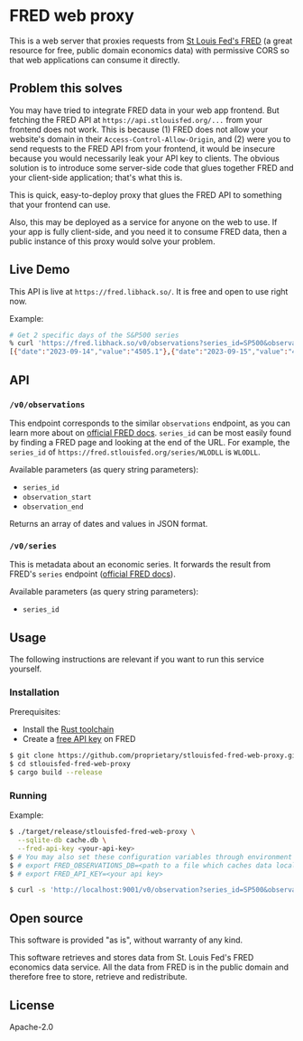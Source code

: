 # FRED web proxy

This is a web server that proxies requests from [St Louis Fed's FRED](https://fred.stlouisfed.org/) (a great resource for free, public domain economics data) with permissive CORS so that web applications can consume it directly.

## Problem this solves

You may have tried to integrate FRED data in your web app frontend. But fetching the FRED API at `https://api.stlouisfed.org/...` from your frontend does not work. This is because (1) FRED does not allow your website's domain in their `Access-Control-Allow-Origin`, and (2) were you to send requests to the FRED API from your frontend, it would be insecure because you would necessarily leak your API key to clients. The obvious solution is to introduce some server-side code that glues together FRED and your client-side application; that's what this is.

This is quick, easy-to-deploy proxy that glues the FRED API to something that your frontend can use.

Also, this may be deployed as a service for anyone on the web to use. If your app is fully client-side, and you need it to consume FRED data, then a public instance of this proxy would solve your problem. 

## Live Demo

This API is live at `https://fred.libhack.so/`. It is free and open to use right now.

Example:

```bash
# Get 2 specific days of the S&P500 series
% curl 'https://fred.libhack.so/v0/observations?series_id=SP500&observation_start=2023-09-14&observation_end=2023-09-15'
[{"date":"2023-09-14","value":"4505.1"},{"date":"2023-09-15","value":"4450.32"}]
```

## API

### `/v0/observations`

This endpoint corresponds to the similar `observations` endpoint, as you can learn more about on [official FRED docs](https://fred.stlouisfed.org/docs/api/fred/series_observations.html). `series_id` can be most easily found by finding a FRED page and looking at the end of the URL. For example, the `series_id` of `https://fred.stlouisfed.org/series/WLODLL` is `WLODLL`.

Available parameters (as query string parameters):
- `series_id`
- `observation_start`
- `observation_end`

Returns an array of dates and values in JSON format.

### `/v0/series`

This is metadata about an economic series. It forwards the result from FRED's `series` endpoint ([official FRED docs](https://fred.stlouisfed.org/docs/api/fred/series.html)).

Available parameters (as query string parameters):
- `series_id`


## Usage

The following instructions are relevant if you want to run this service yourself.

### Installation

Prerequisites:
- Install the [Rust toolchain](https://rustup.rs/)
- Create a [free API key](https://fred.stlouisfed.org/docs/api/api_key.html) on FRED

```bash
$ git clone https://github.com/proprietary/stlouisfed-fred-web-proxy.git
$ cd stlouisfed-fred-web-proxy
$ cargo build --release
```

### Running

Example:

```bash
$ ./target/release/stlouisfed-fred-web-proxy \
  --sqlite-db cache.db \
  --fred-api-key <your-api-key>
$ # You may also set these configuration variables through environment variables like so:
$ # export FRED_OBSERVATIONS_DB=<path to a file which caches data locally>
$ # export FRED_API_KEY=<your api key>

```

```bash
$ curl -s 'http://localhost:9001/v0/observation?series_id=SP500&observation_start=2023-01-01&observation_end=2023-03-01'
```

## Open source

This software is provided "as is", without warranty of any kind.

This software retrieves and stores data from St. Louis Fed's FRED economics data service. All the data from FRED is in the public domain and therefore free to store, retrieve and redistribute.

## License

Apache-2.0